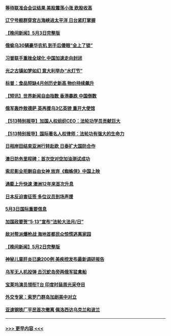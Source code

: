 #### [等待联准会会议结果 美股震荡小涨 欧股收高](../pages/prog202/a103417229.md?t=05041201) 
#### [辽宁号舰群穿宫古海峡进太平洋 日台紧盯掌握](../pages/prog202/a103416929.md?t=05041201) 
#### [【晚间新闻】5月3日完整版](../pages/prog202/a103417119.md?t=05041201) 
#### [俄偷乌30辆豪华农机 到手后傻眼“全上了锁”](../pages/prog202/a103416467.md?t=05041201) 
#### [习普联手重挫全球化 中国加速走向封闭](../pages/prog202/a103416972.md?t=05041201) 
#### [光之古镇如梦如幻 意大利举办“水灯节”](../pages/prog202/a103416941.md?t=05041201) 
#### [标普：食品短缺4月创历史新高 物价持续飙升](../pages/prog202/a103416922.md?t=05041201) 
#### [【短讯】世界新闻自由指数 香港暴跌 中国倒数](../pages/prog202/a103416732.md?t=05041201) 
#### [俄军轰炸敖德萨 英再援乌3亿英镑 重开大使馆](../pages/prog202/a103416768.md?t=05041201) 
#### [【513特别报导】加国人权组织CEO：法轮功学员贡献巨大](../pages/prog202/a103416700.md?t=05041201) 
#### [【513特别报导】国际著名人权律师：法轮功有强大的生命力](../pages/prog202/a103416662.md?t=05041201) 
#### [日相岸田结束亚洲行转赴欧 日泰扩大国防合作](../pages/prog202/a103416651.md?t=05041201) 
#### [澳日防务里程碑：首次空对空加油测试成功](../pages/prog202/a103416451.md?t=05041201) 
#### [索尼影业拒删自由女神 放弃《蜘蛛侠》中国上映](../pages/prog202/a103416484.md?t=05041201) 
#### [通膨上升快速 澳洲12年来首次升息](../pages/prog202/a103416403.md?t=05041201) 
#### [日本反迫害征签 多位议员到场声援](../pages/prog202/a103416395.md?t=05041201) 
#### [5月3日国际重要信息](../pages/prog202/a103416390.md?t=05041201) 
#### [加国政要贺“5·13”宣布“法轮大法月/日”](../pages/prog202/a103416288.md?t=05041201) 
#### [敌对帮派爆枪战 海地首都民众惊慌逃离家园](../pages/prog202/a103416239.md?t=05041201) 
#### [【晚间新闻】5月2日完整版](../pages/prog202/a103416157.md?t=05041201) 
#### [神秘儿童肝炎已逾200例 美疾控发布最新调研报告](../pages/prog202/a103416031.md?t=05041201) 
#### [乌军无人机投弹 击沉蛇岛旁两俄军猛禽船](../pages/prog202/a103416007.md?t=05041201) 
#### [宝莱坞演员领衔T台 印度时装周光采夺目](../pages/prog202/a103415990.md?t=05041201) 
#### [外交专家：索罗门群岛加剧美中对立](../pages/prog202/a103415929.md?t=05041201) 
#### [亚速钢铁厂平民首次撤离 佩洛西访乌克兰和波兰](../pages/prog202/a103415862.md?t=05041201) 

----
#### [ >>> 更早内容 <<< ](../indexes/prog202-earlier.md)
